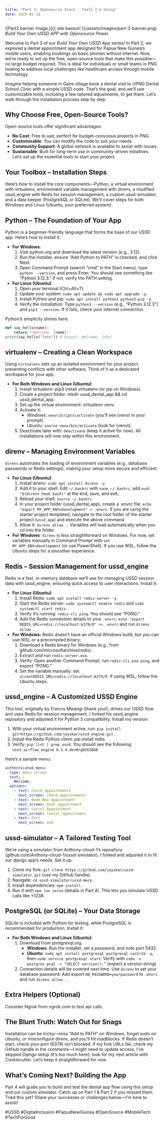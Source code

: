 ```yaml
---
title: "Part 3: Opensource Stack - Tools I'm Using"
date: 2025-05-18
---
```

![Part3 banner image.]({{ site.baseurl }}/assets/images/part-3-banner.png)
*Build Your Own USSD APP with Opensource Power*

Welcome to Part 3 of our *Build Your Own USSD App* series! In Part 2, we explored a dental appointment app designed for Papua New Guinea’s mobile users, enabling bookings on basic phones without internet. Now, we’re ready to set up the free, open-source tools that make this possible—no large budget required. This is ideal for individuals or small teams in PNG looking to address local challenges like healthcare access through mobile technology.

Imagine helping someone in Gaire village book a dental visit to UPNG Dental School Clinic with a simple USSD code. That’s the goal, and we’ll use customizable tools, including a few tailored adjustments, to get there. Let’s walk through the installation process step by step.

## Why Choose Free, Open-Source Tools?
Open-source tools offer significant advantages:

* **No Cost**: Free to use, perfect for budget-conscious projects in PNG.
* **Customizable**: You can modify the code to suit your needs.
* **Community Support**: A global network is available to assist with issues.
* **Sustainable**: Built for long-term use in community-driven initiatives.
Let’s set up the essential tools to start your project.

## Your Toolbox – Installation Steps
Here’s how to install the core components—Python, a virtual environment with virtualenv, environment variable management with direnv, a modified ussd_engine with Redis for session management, a custom ussd-simulator, and a data keeper (PostgreSQL or SQLite). We’ll cover steps for both Windows and Linux (Ubuntu, your preferred system).

## Python – The Foundation of Your App
Python is a beginner-friendly language that forms the base of our USSD app. Here’s how to install it:

*   **For Windows**:
    1. Visit python.org and download the latest version (e.g., 3.12).
    2. Run the installer, ensure “Add Python to PATH” is checked, and click Next.
    3. Open Command Prompt (search “cmd” in the Start menu), type `python --version`, and press Enter. You should see something like “Python 3.12.3.” If not, verify the PATH setting.
* **For Linux (Ubuntu)**:
    1. Open your terminal (Ctrl+Alt+T).
    2. Update your system: `sudo apt update && sudo apt upgrade -y`.
    3. Install Python and pip: `sudo apt install python3 python3-pip -y`.
    4. Verify the installation: Type `python3 --version` (e.g., “Python 3.12.3”) and `pip3 --version`. If it fails, check your internet connection.

Python’s simplicity shines here:
```python
def say_hello(name): 
    return f"Welcome, {name}!"
print(say_hello("John")) # Output: Welcome, John!
```
## virtualenv – Creating a Clean Workspace
Using `virtualenv` sets up an isolated environment for your project, preventing conflicts with other software. Think of it as a dedicated workspace for your app.

* **For Both Windows and Linux (Ubuntu)**:
    1. Install virtualenv: pip3 install virtualenv (or pip on Windows).
    2. Create a project folder: mkdir ussd_dental_app && cd ussd_dental_app.
    3. Set up the virtual environment: virtualenv venv.
    4. Activate it:
        * Windows:
            `venv\Scripts\activate` (you’ll see (venv) in your prompt).
        * Ubuntu: 
            `source venv/bin/activate` (look for (venv)).
    5. Deactivate later with: `deactivate` (keep it active for now).
All installations will now stay within this environment.

## direnv – Managing Environment Variables
`direnv` automates the loading of environment variables (e.g., database passwords or Redis settings), making your setup more secure and efficient.

* **For Linux (Ubuntu)**:
    1. Install direnv: `sudo apt install direnv -y`.
    2. Add it to your shell: Edit `~/.bashrc` with `nano ~/.bashrc`, add `eval "$(direnv hook bash)"` at the end, save, and exit.
    3. Reload your shell: `source ~/.bashrc`.
    4. In your project folder (ussd_dental_app), create a .envrc file: `echo "export MY_APP_ENV=development" > .envrc`.
    If you are using the starter project templated, navigate to the root folder of the starter project (`ussd_app`) and execute the above command
    5. Allow it: `direnv allow .`. Variables will load automatically when you cd into the folder.
* **For Windows**:
`direnv` is less straightforward on Windows. For now, set variables manually in Command Prompt with `set MY_APP_ENV=development` (or use PowerShell). If you use WSL, follow the Ubuntu steps for a smoother experience.

## Redis – Session Management for ussd_engine
Redis is a fast, in-memory database we’ll use for managing USSD session data with ussd_engine, ensuring quick access to user interactions. Install it:

* **For Linux (Ubuntu)**:
    1. Install Redis: `sudo apt install redis-server -y`.
    2.  Start the Redis server: `sudo systemctl enable redis` and `sudo systemctl start redis`.
    3. Verify it’s running: `redis-cli ping`. You should see “PONG.”
    4. Add the Redis connection details to your `.envrc`: `echo "export REDIS_URL=redis://localhost:6379/0" >> .envrc` and run `direnv allow .` .
* **For Windows:**
Redis doesn’t have an official Windows build, but you can use WSL or a precompiled binary:
    1. Download a Redis binary for Windows (e.g., from github.com/microsoftarchive/redis).
    2. Extract and run `redis-server.exe`.
    3. Verify: Open another Command Prompt, run `redis-cli.exe ping`, and expect “PONG.”
    4. Set the variable manually: set `alcoolREDIS_URL=redis://localhost:6379/0`. If using WSL, follow the Ubuntu steps.

## ussd_engine – A Customized USSD Engine
This tool, originally by Francis Mwangi (thank you!), drives our USSD flow and uses Redis for session management. I forked his ussd_engine repository and adjusted it for Python 3 compatibility. Install my version:

1. With your virtual environment active, run:
`pip install git+https://github.com/jayskar/ussd_engine.git` .
2. Install the Redis Python client:
pip install redis.
3. Verify: `pip list | grep ussd`. You should see the following.
`ussd_airflow_engine 0.3.4.dev8+g0263868`

Here’s a sample menu:
```yaml
authenticated_menu:
  type: menu_screen
  text: |
    Welcome.
  options:
    - text: Check Appointments
      next_screen: check_appointments
    - text: Book New Appointment
      next_screen: book_appointment
    - text: Cancel Appointment
      next_screen: cancel_appointment
    - text: Exit
      next_screen: end
```
## ussd-simulator – A Tailored Testing Tool
We’re using a simulator from Anthony-cloud-1’s repository (github.com/Anthony-cloud-1/ussd-simulator). I forked and adjusted it to fit our django app’s needs. Set it up:

1. Clone my fork:
`git clone https://github.com/jayskar/ussd-simulator.git` (use my GitHub handle).
2. Navigate:
`cd ussd-simulator/ussd-mock`.
3. Install dependencies:
`npm install`.
4. Run it with `npm run serve` (details in Part 4). This lets you simulate USSD calls like *123#.

## PostgreSQL (or SQLite) – Your Data Storage
SQLite is included with Python for testing, while PostgreSQL is recommended for production. Install it:

*   **For Both Windows and Linux (Ubuntu)**:
    1.  Download from postgresql.org.
        * **Windows**: Run the installer, set a password, and note port 5432.
        * **Ubuntu**:
            `sudo apt install postgresql postgresql-contrib -y`, then
            `sudo service postgresql start`.
            Verify with
            `sudo -u postgres psql -c "SELECT version();”` (expect a version string).
    2.  Connection details will be covered next time.
        Use `direnv` to set your database password: Add export `DB_PASSWORD=yourpassword` to `.envrc` and run `direnv allow .` .

## Extra Helpers (Optional)
Consider Ngrok from ngrok.com to test api calls.

## The Blunt Truth: Watch Out for Snags
Installation can be tricky—miss “Add to PATH” on Windows, forget sudo on Ubuntu, or misconfigure direnv, and you’ll hit roadblocks. If Redis doesn’t start, check your port (6379) isn’t blocked. If my fork URLs fail, check my GitHub handle in the comments—I might need to update access. I’ve skipped Django setup (it’s too much here); look for my next article with Cookiecutter. Let’s keep it straightforward for now.

## What’s Coming Next? Building the App
Part 4 will guide you to build and test the dental app flow using this setup and our custom simulator. Catch up on Part 1 & Part 2 if you missed them. Tried this yet? Share your successes or challenges below—I’m here to assist!

#USSD #DigitalInclusion #PapuaNewGuinea #OpenSource #MobileTech #TechForGood
